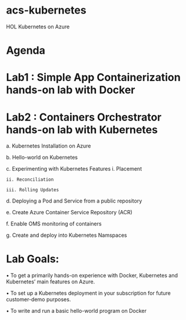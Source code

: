 # acs-kubernetes
HOL Kubernetes on Azure

# Agenda

# Lab1 : Simple App Containerization hands-on lab with Docker 


# Lab2 : Containers Orchestrator hands-on lab with Kubernetes 

a.	Kubernetes Installation on Azure

b.	Hello-world on Kubernetes

c.	Experimenting with Kubernetes Features
    i.	Placement

    ii.	Reconciliation
    
    iii. Rolling Updates
    
d.	Deploying a Pod and Service from a public repository 

e.	Create Azure Container Service Repository (ACR) 

f.	Enable OMS monitoring of containers

g.	Create and deploy into Kubernetes Namspaces

# Lab Goals:

•	To get a primarily hands-on experience with Docker, Kubernetes and Kubernetes’ main features on Azure.

•	To set up a Kubernetes deployment in your subscription for future customer-demo purposes. 

•	To write and run a basic hello-world program on Docker

